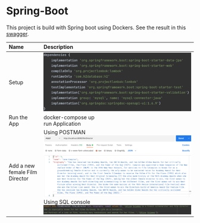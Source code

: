 # Spring-Boot

This project is build with Spring boot using Dockers.
See the result in this [swagger](http://localhost:8080/swagger-ui.html).


| Name                           | Description                                                           |
|:-------------------------------|:----------------------------------------------------------------------|
| Setup                          | ![img.png](img.png)                                                   |
| Run the App                    | docker-compose up  <br/> run Application                              |  
| Add a new <br/> female Film Director | Using POSTMAN <br/> ![img_3.png](img_3.png)  <br/>  Using SQL console<br/>![img_4.png](img_4.png) |

